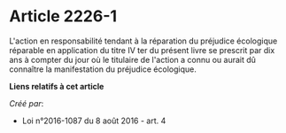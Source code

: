 # Article 2226-1

L'action en responsabilité tendant à la réparation du préjudice écologique réparable en application du titre IV ter du
présent livre se prescrit par dix ans à compter du jour où le titulaire de l'action a connu ou aurait dû connaître la
manifestation du préjudice écologique.

**Liens relatifs à cet article**

_Créé par_:

  - Loi n°2016-1087 du 8 août 2016 - art. 4
